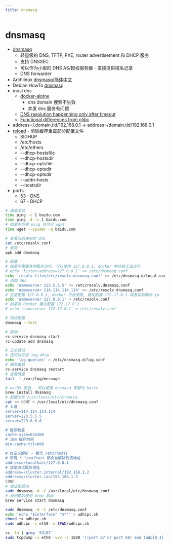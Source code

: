 ```yaml
---
title: dnsmasq
---
```


# dnsmasq

- [dnsmasq](http://www.thekelleys.org.uk/dnsmasq/docs/dnsmasq-man.html)
  - 轻量级的 DNS, TFTP, PXE, router advertisement 和 DHCP 服务
  - 支持 DNSSEC
  - 可以作为小型的 DNS AS/授权服务器 - 直接提供域名记录
  - DNS forwarder
- Archlinux [dnsmasq](https://wiki.archlinux.org/index.php/dnsmasq)/[简体中文](<https://wiki.archlinux.org/index.php/Dnsmasq_(%E7%AE%80%E4%BD%93%E4%B8%AD%E6%96%87)>)
- Debian HowTo [dnsmasq](https://wiki.debian.org/HowTo/dnsmasq)
- musl dns
  - [docker-alpine](https://github.com/gliderlabs/docker-alpine/blob/master/docs/caveats.md#dns)
    - dns domain 搜索不生效
    - 并发 dns 服务有问题
  - [DNS resolution happenning only after timeout](http://www.openwall.com/lists/musl/2017/09/28/1)
  - [Functional differences from glibc](https://wiki.musl-libc.org/functional-differences-from-glibc.html)
- address=/.domain.tld/192.168.0.1 -> address=/domain.tld/192.168.0.1
- [reload](https://serverfault.com/a/934681) - 清除缓存重载部分配置文件
  - SIGHUP
  - /etc/hosts
  - /etc/ethers
  - --dhcp-hostsfile
  - --dhcp-hostsdir
  - --dhcp-optsfile
  - --dhcp-optsdir
  - --dhcp-optsdir
  - --addn-hosts
  - --hostsdir
- ports
  - 53 - DNS
  - 67 - DHCP

```bash
# 速度测试
time ping -c 1 baidu.com
time ping -4 -c 1 baidu.com
# 如果不方便 ping 也可以 wget
time wget --spider -q baidu.com

# 查看当前使用的 dns
cat /etc/resolv.conf
# 安装
apk add dnsmasq

# 配置
# 如果不需要其他服务访问, 可以使用 127.0.0.1, docker 中也会无法访问
# echo 'listen-address=127.0.0.1' >> /etc/dnsmasq.conf
echo 'resolv-file=/etc/resolv.dnsmasq.conf' >> /etc/dnsmasq.d/local.conf
# 添加 dns
echo 'nameserver 223.5.5.5' >> /etc/resolv.dnsmasq.conf
echo 'nameserver 114.114.114.114' >> /etc/resolv.dnsmasq.conf
# 这里配置 127.0.0.1, docker 不会使用, 建议配置 172.17.0.1 或者实际静态 ip
echo 'nameserver 127.0.0.1' > /etc/resolv.conf
# 如果有 Docker 建议配置 172.17.0.1
# echo 'nameserver 172.17.0.1' > /etc/resolv.conf

# 测试配置
dnsmasq --test

# 启动
rc-service dnsmasq start
rc-update add dnsmasq

# 日志调试
# 还可以开启 log-dhcp
echo 'log-queries' > /etc/dnsmasq.d/log.conf
# 服务重启
rc-service dnsmasq restart
# 查看消息
tail -f /var/log/message

# macOS 安装 - 可以使用 dnsmasq 来替代 hosts
brew install dnsmasq
# 配置文件 /usr/local/etc/dnsmasq.
cat << CONF > /usr/local/etc/dnsmasq.conf
# 上游
server=114.114.114.114
server=223.5.5.5
server=223.6.6.6

# 缓存数量
cache-size=655360
# 10m 缓存时间
min-cache-ttl=600

# 自定义解析 - 替代 /etc/hosts
# 所有 *.localhost 都会被解析到该地址
address=/localhost/127.0.0.1
# 其他测试服务地址
address=/cluster.internal/192.168.1.2
address=/cluster.lan/192.168.1.3
CONF
# 验证能启动
sudo dnsmasq -d -C /usr/local/etc/dnsmasq.conf
# 没问题后使用 brew 启动
brew service start dnsmasq

sudo dnsmasq -d -C /etc/dnsmasq.conf
echo 'echo "$interface" "$*"' > udhcpc.sh
chmod +x udhcpc.sh
sudo udhcpc -i eth0 -s $PWD/udhcpc.sh

ss -ln | grep '53|67'
sudo tcpdump -i eth0 -vvv -s 1500 '((port 67 or port 68) and (udp[8:1] = 0x1))'
```
